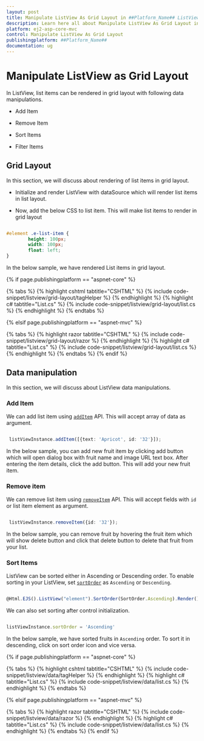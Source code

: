 ```yaml
---
layout: post
title: Manipulate ListView As Grid Layout in ##Platform_Name## ListView Control
description: Learn here all about Manipulate ListView As Grid Layout in Syncfusion ##Platform_Name## ListView control of Syncfusion Essential JS 2 and more.
platform: ej2-asp-core-mvc
control: Manipulate ListView As Grid Layout
publishingplatform: ##Platform_Name##
documentation: ug
---
```


# Manipulate ListView as Grid Layout

In ListView, list items can be rendered in grid layout with following data manipulations.

* Add Item

* Remove Item

* Sort Items

* Filter Items

## Grid Layout

In this section, we will discuss about rendering of list items in grid layout.

* Initialize and render ListView with dataSource which will render list items in list layout.

* Now, add the below CSS to list item. This will make list items to render in grid layout

```css

#element .e-list-item {
        height: 100px;
        width: 100px;
        float: left;
}

```

In the below sample, we have rendered List items in grid layout.

{% if page.publishingplatform == "aspnet-core" %}

{% tabs %}
{% highlight cshtml tabtitle="CSHTML" %}
{% include code-snippet/listview/grid-layout/tagHelper %}
{% endhighlight %}
{% highlight c# tabtitle="List.cs" %}
{% include code-snippet/listview/grid-layout/list.cs %}
{% endhighlight %}
{% endtabs %}

{% elsif page.publishingplatform == "aspnet-mvc" %}

{% tabs %}
{% highlight razor tabtitle="CSHTML" %}
{% include code-snippet/listview/grid-layout/razor %}
{% endhighlight %}
{% highlight c# tabtitle="List.cs" %}
{% include code-snippet/listview/grid-layout/list.cs %}
{% endhighlight %}
{% endtabs %}
{% endif %}



## Data manipulation

In this section, we will discuss about ListView data manipulations.

### Add Item

We can add list item using [`addItem`](https://ej2.syncfusion.com/documentation/api/list-view/#additem) API. This will accept array of data as argument.

```typescript

 listViewInstance.addItem([{text: 'Apricot', id: '32'}]);

```

In the below sample, you can add new fruit item by clicking add button which will open dialog box with fruit name and image URL text box. After entering the item details, click the add button. This will add your new fruit item.

### Remove item

We can remove list item using [`removeItem`](https://ej2.syncfusion.com/documentation/api/list-view/#removeitem) API. This will accept fields with `id` or list item element as argument.

```typescript

 listViewInstance.removeItem({id: '32'});

```

In the below sample, you can remove fruit by hovering the fruit item which will show delete button and click that delete button to delete that fruit from your list.

### Sort Items

ListView can be sorted either in Ascending or Descending order. To enable sorting in your ListView, set [`sortOrder`](https://ej2.syncfusion.com/documentation/api/list-view/#sortorder) as `Ascending` or `Descending`.

```typescript

@Html.EJS().ListView("element").SortOrder(SortOrder.Ascending).Render()

```

We can also set sorting after control initialization.

```typescript

listViewInstance.sortOrder = 'Ascending'

```

In the below sample, we have sorted fruits in `Ascending` order. To sort it in descending, click on sort order icon and vice versa.

{% if page.publishingplatform == "aspnet-core" %}

{% tabs %}
{% highlight cshtml tabtitle="CSHTML" %}
{% include code-snippet/listview/data/tagHelper %}
{% endhighlight %}
{% highlight c# tabtitle="List.cs" %}
{% include code-snippet/listview/data/list.cs %}
{% endhighlight %}
{% endtabs %}

{% elsif page.publishingplatform == "aspnet-mvc" %}

{% tabs %}
{% highlight razor tabtitle="CSHTML" %}
{% include code-snippet/listview/data/razor %}
{% endhighlight %}
{% highlight c# tabtitle="List.cs" %}
{% include code-snippet/listview/data/list.cs %}
{% endhighlight %}
{% endtabs %}
{% endif %}


